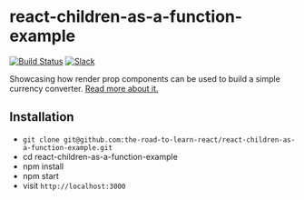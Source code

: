 # react-children-as-a-function-example

[![Build Status](https://travis-ci.org/the-road-to-learn-react/react-children-as-a-function-example.svg?branch=master)](https://travis-ci.org/the-road-to-learn-react/react-children-as-a-function-example) [![Slack](https://slack-the-road-to-learn-react.wieruch.com/badge.svg)](https://slack-the-road-to-learn-react.wieruch.com/)

Showcasing how render prop components can be used to build a simple currency converter. [Read more about it.](https://www.robinwieruch.de/react-render-props-pattern/)

## Installation

* `git clone git@github.com:the-road-to-learn-react/react-children-as-a-function-example.git`
* cd react-children-as-a-function-example
* npm install
* npm start
* visit `http://localhost:3000`
